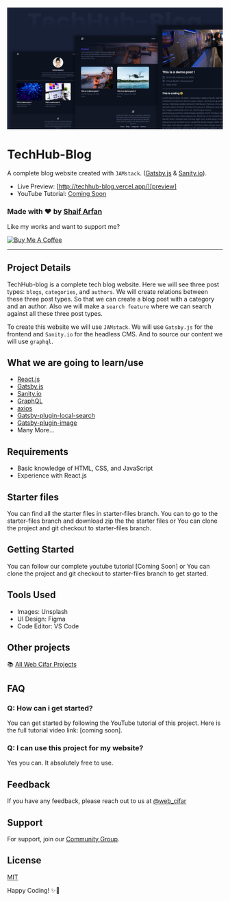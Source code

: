 ![techhub-blog](./banner.png)

# TechHub-Blog

A complete blog website created with `JAMstack`. ([Gatsby.js](https://www.gatsbyjs.org/) & [Sanity.io](https://sanity.io)).

- Live Preview: [http://techhub-blog.vercel.app/][preview]
- YouTube Tutorial: [Coming Soon][wc-yt]

### Made with ❤️ by [Shaif Arfan][arfan-ig]

Like my works and want to support me?

<a href="https://www.buymeacoffee.com/shaifarfan08" target="_blank"><img src="https://cdn.buymeacoffee.com/buttons/v2/default-blue.png" alt="Buy Me A Coffee" style="height: 45px !important;width: 162.75px !important;" ></a>

---

## Project Details

TechHub-blog is a complete tech blog website. Here we will see three post types: `blogs`, `categories`, and `authors`. We will create relations between these three post types. So that we can create a blog post with a category and an author. Also we will make a `search feature` where we can search against all these three post types.

To create this website we will use `JAMstack`. We will use `Gatsby.js` for the frontend and `Sanity.io` for the headless CMS. And to source our content we will use `graphql`.

## What we are going to learn/use

- [React.js](https://reactjs.org/)
- [Gatsby.js](https://www.gatsbyjs.org/)
- [Sanity.io](https://sanity.io/)
- [GraphQL](https://graphql.org/)
- [axios](https://www.npmjs.com/package/axios)
- [Gatsby-plugin-local-search](https://www.gatsbyjs.org/packages/gatsby-plugin-local-search/)
- [Gatsby-plugin-image](https://www.gatsbyjs.org/packages/gatsby-plugin-image/)
- Many More...

## Requirements

- Basic knowledge of HTML, CSS, and JavaScript
- Experience with React.js

## Starter files

You can find all the starter files in starter-files branch. You can to go to the starter-files branch and download zip the the starter files or You can clone the project and git checkout to starter-files branch.

## Getting Started

You can follow our complete youtube tutorial [Coming Soon]
or You can clone the project and git checkout to starter-files branch to get started.

## Tools Used

- Images: Unsplash
- UI Design: Figma
- Code Editor: VS Code

## Other projects

📚 [All Web Cifar Projects][wc-projects]

## FAQ

### Q: How can i get started?

You can get started by following the YouTube tutorial of this project. Here is the full tutorial video link: [coming soon].

### Q: I can use this project for my website?

Yes you can. It absolutely free to use.

## Feedback

If you have any feedback, please reach out to us at [@web_cifar][wc-yt]

## Support

For support, join our [Community Group][wc-fb-group].

## License

[MIT][mit]

Happy Coding! ✨🚀

[preview]: http://techhub-blog.vercel.app/
[wc-yt]: http://www.youtube.com/webcifarOfficial
[arfan-ig]: https://www.instagram.com/shaifarfan08/
[wc-projects]: https://github.com/ShaifArfan/wc-project-tutorials
[wc-fb-group]: https://www.facebook.com/groups/webcifar
[mit]: https://choosealicense.com/licenses/mit/

